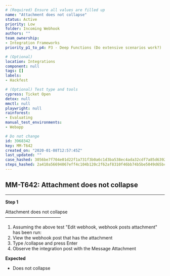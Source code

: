```yaml
---
# (Required) Ensure all values are filled up
name: "Attachment does not collapse"
status: Active
priority: Low
folder: Incoming Webhook
authors: ""
team_ownership: 
- Integration Frameworks
priority_p1_to_p4: P3 - Deep Functions (Do extensive scenarios work?)

# (Optional)
location: Integrations
component: null
tags: []
labels: 
- Hackfest

# (Optional) Test type and tools
cypress: Ticket Open
detox: null
mmctl: null
playwright: null
rainforest: 
- Evaluating
manual_test_environments: 
- Webapp

# Do not change
id: 3968342
key: MM-T642
created_on: "2020-01-08T12:57:45Z"
last_updated: ""
case_hashed: 3056be7f704e01d22f1a731f3b0a6c1d3ba538ec4ada32cdf7a85d6392e275a1d56546facb6c428fbb2fd4c6cacfc942
steps_hashed: 2a410a56694067eff4c104b120c2f62af8310f46bb74b5be5049d65bcd7fc1a090dc60a7aac67fe2b0a76fdb7084c03a
---
```


<!-- (Auto-generated) Based on frontmatter's "key" and "name" -->

## MM-T642: Attachment does not collapse

---

**Step 1**

Attachment does not collapse\
–––––––––––––––––––––––––

1. Assuming the above test "Edit webhook, webhook posts attachment" has been run:
2. View the webhook post that has the attachment
3. Type /collapse and press Enter
4. Observe the integration post with the Message Attachment

**Expected**

- Does not collapse
